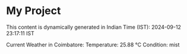 # My Project

This content is dynamically generated in Indian Time (IST): 2024-09-12 23:17:11 IST


Current Weather in Coimbatore:
Temperature: 25.88 °C
Condition: mist
